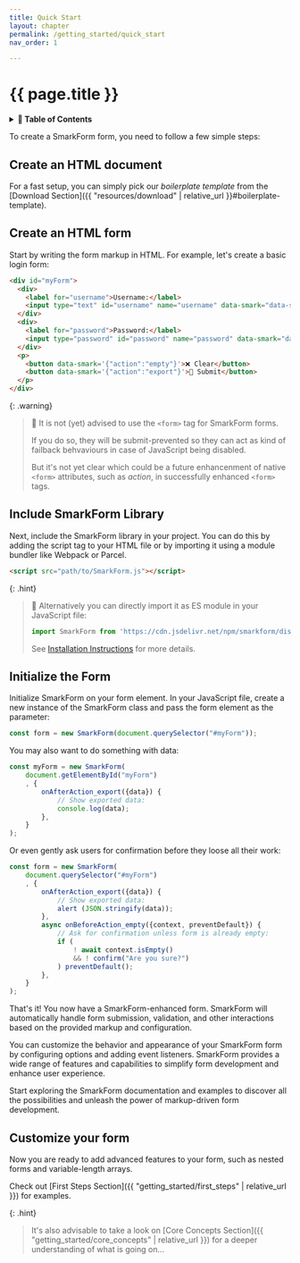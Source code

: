 ```yaml
---
title: Quick Start
layout: chapter
permalink: /getting_started/quick_start
nav_order: 1

---
```


# {{ page.title }}

<details>
<summary>
<strong>📖 Table of Contents</strong>
</summary>

  {{ "
<!-- vim-markdown-toc GitLab -->

* [Create an HTML document](#create-an-html-document)
* [Create an HTML form](#create-an-html-form)
* [Include SmarkForm Library](#include-smarkform-library)
* [Initialize the Form](#initialize-the-form)
* [Customize your form](#customize-your-form)

<!-- vim-markdown-toc -->
       " | markdownify }}

</details>


To create a SmarkForm form, you need to follow a few simple steps:


## Create an HTML document

For a fast setup, you can simply pick our *boilerplate template* from the
[Download Section]({{ "resources/download" | relative_url }}#boilerplate-template).


## Create an HTML form

Start by writing the form markup in HTML. For example, let's create a basic
login form:

```html
<div id="myForm">
  <div>
    <label for="username">Username:</label>
    <input type="text" id="username" name="username" data-smark="data-smark">
  </div>
  <div>
    <label for="password">Password:</label>
    <input type="password" id="password" name="password" data-smark="data-smark">
  </div>
  <p>
    <button data-smark='{"action":"empty"}'>❌ Clear</button>
    <button data-smark='{"action":"export"}'>💾 Submit</button>
  </p>
</div>
```

{: .warning}
> 📌 It is not (yet) advised to use the `<form>` tag for SmarkForm forms.
> 
> If you do so, they will be submit-prevented so they can act as kind of failback
> behvaviours in case of JavaScript being disabled.
> 
> But it's not yet clear which could be a future enhancenment of native `<form>`
> attributes, such as *action*, in successfully enhanced `<form>` tags.


## Include SmarkForm Library

Next, include the SmarkForm library in your project. You can do this by adding
the script tag to your HTML file or by importing it using a module bundler like
Webpack or Parcel.

```html
<script src="path/to/SmarkForm.js"></script>
```

{: .hint}
> 📌 Alternatively you can directly import it as ES module in your JavaScript
> file:
> 
> ```javascript
> import SmarkForm from 'https://cdn.jsdelivr.net/npm/smarkform/dist/SmarkForm.esm.js';
> ```
> 
> See [Installation Instructions](../README.md#installation) for more details.


## Initialize the Form

Initialize SmarkForm on your form element. In your JavaScript file, create a
new instance of the SmarkForm class and pass the form element as the parameter:

```javascript
const form = new SmarkForm(document.querySelector("#myForm"));
```

You may also want to do something with data:

```javascript
const myForm = new SmarkForm(
    document.getElementById("myForm")
    , {
        onAfterAction_export({data}) {
            // Show exported data:
            console.log(data);
        },
    }
);
```

Or even gently ask users for confirmation before they loose all their work:

```javascript
const form = new SmarkForm(
    document.querySelector("#myForm")
    , {
        onAfterAction_export({data}) {
            // Show exported data:
            alert (JSON.stringify(data));
        },
        async onBeforeAction_empty({context, preventDefault}) {
            // Ask for confirmation unless form is already empty:
            if (
                ! await context.isEmpty()
                && ! confirm("Are you sure?")
            ) preventDefault();
        },
    }
);
```


That's it! You now have a SmarkForm-enhanced form. SmarkForm will automatically
handle form submission, validation, and other interactions based on the
provided markup and configuration.

You can customize the behavior and appearance of your SmarkForm form by
configuring options and adding event listeners. SmarkForm provides a wide range
of features and capabilities to simplify form development and enhance user
experience.

Start exploring the SmarkForm documentation and examples to discover all the
possibilities and unleash the power of markup-driven form development.



## Customize your form

Now you are ready to add advanced features to your form, such as nested forms
and variable-length arrays.


Check out [First Steps Section]({{ "getting_started/first_steps" | relative_url }})
for examples.

{: .hint}
> It's also advisable to take a look on
> [Core Concepts Section]({{ "getting_started/core_concepts" | relative_url }})
> for a deeper understanding of what is going on...

